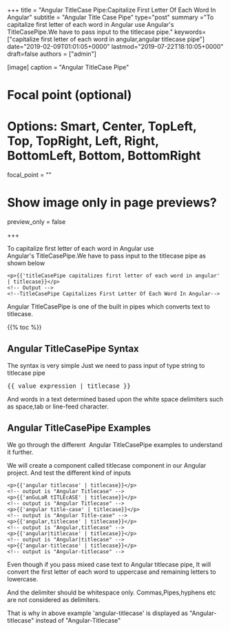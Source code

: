 +++
title = "Angular TitleCase Pipe:Capitalize First Letter Of Each Word In Angular"
subtitle = "Angular Title Case Pipe"
type="post"
summary ="To capitalize first letter of each word in Angular use Angular&#039;s TitleCasePipe.We have to pass input to the titlecase pipe."
keywords=["capitalize first letter of each word in angular,angular titlecase pipe"]
date="2019-02-09T01:01:05+0000"
lastmod="2019-07-22T18:10:05+0000"
draft=false
authors = ["admin"]


[image]
  caption = "Angular TitleCase Pipe"

  # Focal point (optional)
  # Options: Smart, Center, TopLeft, Top, TopRight, Left, Right, BottomLeft, Bottom, BottomRight
  focal_point = ""

  # Show image only in page previews?
  preview_only = false

+++

To capitalize first letter of each word in Angular use Angular's TitleCasePipe.We have to pass input to the titlecase pipe as shown below

```
<p>{{'titleCasePipe capitalizes first letter of each word in angular'
| titlecase}}</p>
<!-- Output -->
<!--TitleCasePipe Capitalizes First Letter Of Each Word In Angular-->
```

Angular TitleCasePipe is one of the built in pipes which converts text to titlecase.

{{% toc %}}

## Angular TitleCasePipe Syntax

The syntax is very simple Just we need to pass input of type string to titlecase pipe

<pre>{{ value_expression | titlecase }}</pre>

And words in a text determined based upon the white space delimiters such as space,tab or line-feed character.

## Angular TitleCasePipe Examples

We go through the different  Angular TitleCasePipe examples to understand it further.

We will create a component called titlecase component in our Angular project. And test the different kind of inputs

```
<p>{{'angular titlecase' | titlecase}}</p>
<!-- output is "Angular Titlecase" --> 
<p>{{'anGuLaR tITLEcASE' | titlecase}}</p> 
<!-- output is "Angular Titlecase" --> 
<p>{{'angular title-case' | titlecase}}</p>
<!-- output is "Angular Title-case" --> 
<p>{{'angular,titlecase' | titlecase}}</p>
<!-- output is "Angular,titlecase" -->
<p>{{'angular|titlecase' | titlecase}}</p>
<!-- output is "Angular|titlecase" -->
<p>{{'angular-titlecase' | titlecase}}</p>
<!-- output is "Angular-titlecase" -->
```

Even though if you pass mixed case text to Angular titlecase pipe, It will convert the first letter of each word to uppercase and remaining letters to lowercase.

And the delimiter should be whitespace only. Commas,Pipes,hyphens etc are not considered as delimiters.

That is why in above example 'angular-titlecase' is displayed as "Angular-titlecase" instead of "Angular-Titlecase"